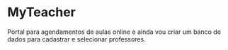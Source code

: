 # MyTeacher
Portal para agendamentos de aulas online e ainda vou criar um banco de dados para cadastrar e selecionar professores.
